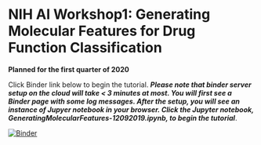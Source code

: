 # NIH AI Workshop1: Generating Molecular Features for Drug Function Classification  
**Planned for the first quarter of 2020**

Click Binder link below to begin the tutorial. ***Please note that binder server setup on the cloud will take < 3 minutes at most. You will first see a Binder page with some log messages. After the setup, you will see an instance of Jupyer notebook in your browser. Click the Jupyter notebook, GeneratingMolecularFeatures-12092019.ipynb, to begin the tutorial***.

[![Binder](https://mybinder.org/badge_logo.svg)](https://mybinder.org/v2/gh/ravichas/SRWkshp1/master)
